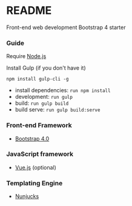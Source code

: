 # README #

Front-end web development Bootstrap 4 starter

### Guide ###

Require [Node.js](https://nodejs.org/)

Install Gulp (if you don't have it)
```
npm install gulp-cli -g
```

* install dependencies: `run npm install`
* development: `run gulp`
* build: `run gulp build`
* build serve: `run gulp build:serve`

### Front-end Framework ###

* [Bootstrap 4.0](https://getbootstrap.com/)

### JavaScript framework ###

* [Vue.js](https://vuejs.org/) (optional)

### Templating Engine ###

* [Nunjucks](https://mozilla.github.io/nunjucks/)